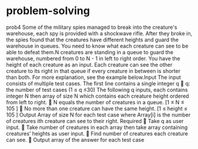 # problem-solving
prob4
Some of the military spies managed to break into the creature's warehouse, each spy is provided with a shockwave rifle. After they broke in, the spies found that the creatures have different heights and guard the warehouse in queues. You need to know what each creature can see to be able to defeat them.N creatures are standing in a queue to guard the warehouse, numbered from 0 to N - 1 in left to right order. You have the height of each creature as an input. Each creature can see the other creature to its right in that queue if every creature in between is shorter than both. For more explanation, see the example below.Input The input consists of multiple test cases. The first line contains a single integer q  q: the number of test cases (1 ≤ q ≤30) The following q inputs, each contains integer N then array of size N which contains each creature height ordered from left to right.  N equals the number of creatures in a queue. [1 ≤ N ≤ 105 ]  No more than one creature can have the same height. [1 ≤ height ≤ 105 ]  Output Array of size N for each test case where Array[i] is the number of creatures ith creature can see to their right.  Required  Take q as user input.  Take number of creatures in each array then take array containing creatures’ heights as user input.  Find number of creatures each creature can see.  Output array of the answer for each test case
